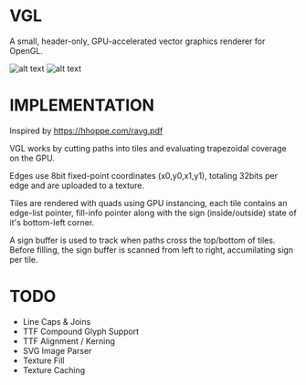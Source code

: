 

# VGL

A small, header-only, GPU-accelerated vector graphics renderer for OpenGL.

![alt text](https://github.com/regularshmo/vgl/blob/main/preview/tiger.png?raw=true)
![alt text](https://github.com/regularshmo/vgl/blob/main/preview/text.png?raw=true)

# IMPLEMENTATION

Inspired by https://hhoppe.com/ravg.pdf

VGL works by cutting paths into tiles and evaluating trapezoidal coverage on the GPU.

Edges use 8bit fixed-point coordinates (x0,y0,x1,y1), totaling 32bits per edge and are uploaded to a texture.

Tiles are rendered with quads using GPU instancing, each tile contains an edge-list pointer, fill-info pointer along with the sign (inside/outside) state of it's bottom-left corner.

A sign buffer is used to track when paths cross the top/bottom of tiles. 
Before filling, the sign buffer is scanned from left to right, accumilating sign per tile.

# TODO
- Line Caps & Joins
- TTF Compound Glyph Support
- TTF Alignment / Kerning
- SVG Image Parser
- Texture Fill
- Texture Caching
